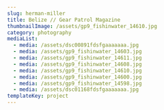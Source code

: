 ```yaml
---
slug: herman-miller
title: Belize // Gear Patrol Magazine
thumbnailImage: /assets/gp9_fishinwater_14610.jpg
category: photography
mediaList:
  - media: /assets/dsc00891fdsfgaaaaaaa.jpg
  - media: /assets/gp9_fishinwater_14603.jpg
  - media: /assets/gp9_fishinwater_14611.jpg
  - media: /assets/gp9_fishinwater_14608.jpg
  - media: /assets/gp9_fishinwater_14610.jpg
  - media: /assets/gp9_fishinwater_14600.jpg
  - media: /assets/gp9_fishinwater_14598.jpg
  - media: /assets/dsc01168fdsfgaaaaaaa.jpg
templateKey: project
---
```


